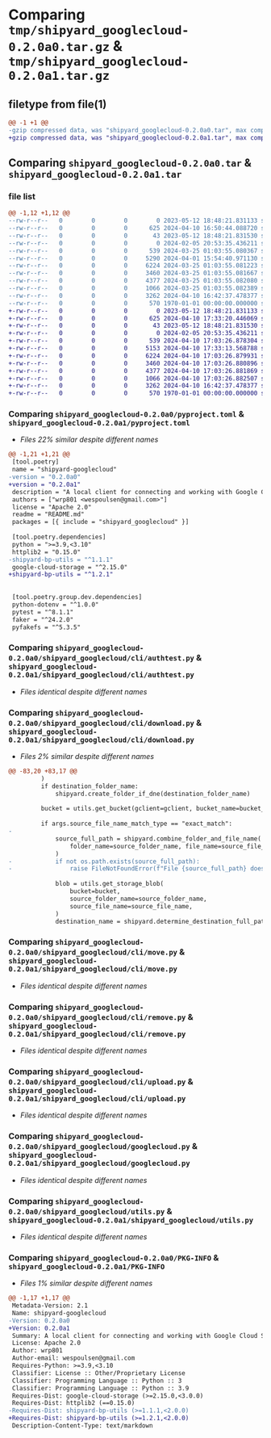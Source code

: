 # Comparing `tmp/shipyard_googlecloud-0.2.0a0.tar.gz` & `tmp/shipyard_googlecloud-0.2.0a1.tar.gz`

## filetype from file(1)

```diff
@@ -1 +1 @@
-gzip compressed data, was "shipyard_googlecloud-0.2.0a0.tar", max compression
+gzip compressed data, was "shipyard_googlecloud-0.2.0a1.tar", max compression
```

## Comparing `shipyard_googlecloud-0.2.0a0.tar` & `shipyard_googlecloud-0.2.0a1.tar`

### file list

```diff
@@ -1,12 +1,12 @@
--rw-r--r--   0        0        0        0 2023-05-12 18:48:21.831133 shipyard_googlecloud-0.2.0a0/README.md
--rw-r--r--   0        0        0      625 2024-04-10 16:50:44.088720 shipyard_googlecloud-0.2.0a0/pyproject.toml
--rw-r--r--   0        0        0       43 2023-05-12 18:48:21.831530 shipyard_googlecloud-0.2.0a0/shipyard_googlecloud/__init__.py
--rw-r--r--   0        0        0        0 2024-02-05 20:53:35.436211 shipyard_googlecloud-0.2.0a0/shipyard_googlecloud/cli/__init__.py
--rw-r--r--   0        0        0      539 2024-03-25 01:03:55.080367 shipyard_googlecloud-0.2.0a0/shipyard_googlecloud/cli/authtest.py
--rw-r--r--   0        0        0     5290 2024-04-01 15:54:40.971130 shipyard_googlecloud-0.2.0a0/shipyard_googlecloud/cli/download.py
--rw-r--r--   0        0        0     6224 2024-03-25 01:03:55.081223 shipyard_googlecloud-0.2.0a0/shipyard_googlecloud/cli/move.py
--rw-r--r--   0        0        0     3460 2024-03-25 01:03:55.081667 shipyard_googlecloud-0.2.0a0/shipyard_googlecloud/cli/remove.py
--rw-r--r--   0        0        0     4377 2024-03-25 01:03:55.082080 shipyard_googlecloud-0.2.0a0/shipyard_googlecloud/cli/upload.py
--rw-r--r--   0        0        0     1066 2024-03-25 01:03:55.082389 shipyard_googlecloud-0.2.0a0/shipyard_googlecloud/googlecloud.py
--rw-r--r--   0        0        0     3262 2024-04-10 16:42:37.478377 shipyard_googlecloud-0.2.0a0/shipyard_googlecloud/utils.py
--rw-r--r--   0        0        0      570 1970-01-01 00:00:00.000000 shipyard_googlecloud-0.2.0a0/PKG-INFO
+-rw-r--r--   0        0        0        0 2023-05-12 18:48:21.831133 shipyard_googlecloud-0.2.0a1/README.md
+-rw-r--r--   0        0        0      625 2024-04-10 17:33:20.446069 shipyard_googlecloud-0.2.0a1/pyproject.toml
+-rw-r--r--   0        0        0       43 2023-05-12 18:48:21.831530 shipyard_googlecloud-0.2.0a1/shipyard_googlecloud/__init__.py
+-rw-r--r--   0        0        0        0 2024-02-05 20:53:35.436211 shipyard_googlecloud-0.2.0a1/shipyard_googlecloud/cli/__init__.py
+-rw-r--r--   0        0        0      539 2024-04-10 17:03:26.878304 shipyard_googlecloud-0.2.0a1/shipyard_googlecloud/cli/authtest.py
+-rw-r--r--   0        0        0     5153 2024-04-10 17:33:13.568788 shipyard_googlecloud-0.2.0a1/shipyard_googlecloud/cli/download.py
+-rw-r--r--   0        0        0     6224 2024-04-10 17:03:26.879931 shipyard_googlecloud-0.2.0a1/shipyard_googlecloud/cli/move.py
+-rw-r--r--   0        0        0     3460 2024-04-10 17:03:26.880896 shipyard_googlecloud-0.2.0a1/shipyard_googlecloud/cli/remove.py
+-rw-r--r--   0        0        0     4377 2024-04-10 17:03:26.881869 shipyard_googlecloud-0.2.0a1/shipyard_googlecloud/cli/upload.py
+-rw-r--r--   0        0        0     1066 2024-04-10 17:03:26.882507 shipyard_googlecloud-0.2.0a1/shipyard_googlecloud/googlecloud.py
+-rw-r--r--   0        0        0     3262 2024-04-10 16:42:37.478377 shipyard_googlecloud-0.2.0a1/shipyard_googlecloud/utils.py
+-rw-r--r--   0        0        0      570 1970-01-01 00:00:00.000000 shipyard_googlecloud-0.2.0a1/PKG-INFO
```

### Comparing `shipyard_googlecloud-0.2.0a0/pyproject.toml` & `shipyard_googlecloud-0.2.0a1/pyproject.toml`

 * *Files 22% similar despite different names*

```diff
@@ -1,21 +1,21 @@
 [tool.poetry]
 name = "shipyard-googlecloud"
-version = "0.2.0a0"
+version = "0.2.0a1"
 description = "A local client for connecting and working with Google Cloud Service"
 authors = ["wrp801 <wespoulsen@gmail.com>"]
 license = "Apache 2.0"
 readme = "README.md"
 packages = [{ include = "shipyard_googlecloud" }]
 
 [tool.poetry.dependencies]
 python = ">=3.9,<3.10"
 httplib2 = "0.15.0"
-shipyard-bp-utils = "^1.1.1"
 google-cloud-storage = "^2.15.0"
+shipyard-bp-utils = "^1.2.1"
 
 
 [tool.poetry.group.dev.dependencies]
 python-dotenv = "^1.0.0"
 pytest = "^8.1.1"
 faker = "^24.2.0"
 pyfakefs = "^5.3.5"
```

### Comparing `shipyard_googlecloud-0.2.0a0/shipyard_googlecloud/cli/authtest.py` & `shipyard_googlecloud-0.2.0a1/shipyard_googlecloud/cli/authtest.py`

 * *Files identical despite different names*

### Comparing `shipyard_googlecloud-0.2.0a0/shipyard_googlecloud/cli/download.py` & `shipyard_googlecloud-0.2.0a1/shipyard_googlecloud/cli/download.py`

 * *Files 2% similar despite different names*

```diff
@@ -83,20 +83,17 @@
         )
         if destination_folder_name:
             shipyard.create_folder_if_dne(destination_folder_name)
 
         bucket = utils.get_bucket(gclient=gclient, bucket_name=bucket_name)
 
         if args.source_file_name_match_type == "exact_match":
-
             source_full_path = shipyard.combine_folder_and_file_name(
                 folder_name=source_folder_name, file_name=source_file_name
             )
-            if not os.path.exists(source_full_path):
-                raise FileNotFoundError(f"File {source_full_path} does not exist")
 
             blob = utils.get_storage_blob(
                 bucket=bucket,
                 source_folder_name=source_folder_name,
                 source_file_name=source_file_name,
             )
             destination_name = shipyard.determine_destination_full_path(
```

### Comparing `shipyard_googlecloud-0.2.0a0/shipyard_googlecloud/cli/move.py` & `shipyard_googlecloud-0.2.0a1/shipyard_googlecloud/cli/move.py`

 * *Files identical despite different names*

### Comparing `shipyard_googlecloud-0.2.0a0/shipyard_googlecloud/cli/remove.py` & `shipyard_googlecloud-0.2.0a1/shipyard_googlecloud/cli/remove.py`

 * *Files identical despite different names*

### Comparing `shipyard_googlecloud-0.2.0a0/shipyard_googlecloud/cli/upload.py` & `shipyard_googlecloud-0.2.0a1/shipyard_googlecloud/cli/upload.py`

 * *Files identical despite different names*

### Comparing `shipyard_googlecloud-0.2.0a0/shipyard_googlecloud/googlecloud.py` & `shipyard_googlecloud-0.2.0a1/shipyard_googlecloud/googlecloud.py`

 * *Files identical despite different names*

### Comparing `shipyard_googlecloud-0.2.0a0/shipyard_googlecloud/utils.py` & `shipyard_googlecloud-0.2.0a1/shipyard_googlecloud/utils.py`

 * *Files identical despite different names*

### Comparing `shipyard_googlecloud-0.2.0a0/PKG-INFO` & `shipyard_googlecloud-0.2.0a1/PKG-INFO`

 * *Files 1% similar despite different names*

```diff
@@ -1,17 +1,17 @@
 Metadata-Version: 2.1
 Name: shipyard-googlecloud
-Version: 0.2.0a0
+Version: 0.2.0a1
 Summary: A local client for connecting and working with Google Cloud Service
 License: Apache 2.0
 Author: wrp801
 Author-email: wespoulsen@gmail.com
 Requires-Python: >=3.9,<3.10
 Classifier: License :: Other/Proprietary License
 Classifier: Programming Language :: Python :: 3
 Classifier: Programming Language :: Python :: 3.9
 Requires-Dist: google-cloud-storage (>=2.15.0,<3.0.0)
 Requires-Dist: httplib2 (==0.15.0)
-Requires-Dist: shipyard-bp-utils (>=1.1.1,<2.0.0)
+Requires-Dist: shipyard-bp-utils (>=1.2.1,<2.0.0)
 Description-Content-Type: text/markdown
```

